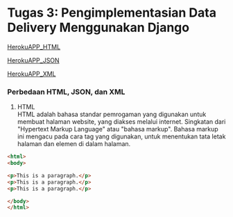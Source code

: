 # Tugas 3: Pengimplementasian Data Delivery Menggunakan Django

[HerokuAPP_HTML](https://django-tugaspbp2raspati.herokuapp.com/mywatchlist/html/)

[HerokuAPP_JSON](https://django-tugaspbp2raspati.herokuapp.com/mywatchlist/json/)

[HerokuAPP_XML](https://django-tugaspbp2raspati.herokuapp.com/mywatchlist/xml/)

### Perbedaan HTML, JSON, dan XML

1. HTML <br>
  HTML adalah bahasa standar pemrogaman yang digunakan untuk membuat halaman website, yang diakses melalui internet. Singkatan dari "Hypertext Markup Language" atau "bahasa markup". Bahasa markup ini mengacu pada cara tag yang digunakan, untuk menentukan tata letak halaman dan elemen di dalam halaman.

  ```html
  <html>
  <body>

  <p>This is a paragraph.</p>
  <p>This is a paragraph.</p>
  <p>This is a paragraph.</p>

  </body>
  </html>
  ```
